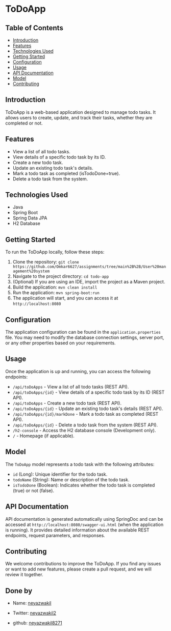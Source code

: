 # ToDoApp


## Table of Contents
- [Introduction](#introduction)
- [Features](#features)
- [Technologies Used](#technologies-used)
- [Getting Started](#getting-started)
- [Configuration](#configuration)
- [Usage](#usage)
- [API Documentation](#api-documentation)
- [Model](#model)
- [Contributing](#contributing)


## Introduction

ToDoApp is a web-based application designed to manage todo tasks. It allows users to create, update, and track their tasks, whether they are completed or not.

## Features

- View a list of all todo tasks.
- View details of a specific todo task by its ID.
- Create a new todo task.
- Update an existing todo task's details.
- Mark a todo task as completed (isTodoDone=true).
- Delete a todo task from the system.

## Technologies Used

- Java
- Spring Boot
- Spring Data JPA
- H2 Database


## Getting Started

To run the ToDoApp locally, follow these steps:

1. Clone the repository: `git clone https://github.com/Omkar6627/assignments/tree/main%2B%2B/User%20management%20system`
2. Navigate to the project directory: `cd todo-app`
3. (Optional) If you are using an IDE, import the project as a Maven project.
4. Build the application: `mvn clean install`
5. Run the application: `mvn spring-boot:run`
6. The application will start, and you can access it at `http://localhost:8080`

## Configuration

The application configuration can be found in the `application.properties` file. You may need to modify the database connection settings, server port, or any other properties based on your requirements.

## Usage

Once the application is up and running, you can access the following endpoints:

- `/api/toDoApps` - View a list of all todo tasks (REST API).
- `/api/toDoApps/{id}` - View details of a specific todo task by its ID (REST API).
- `/api/toDoApps` - Create a new todo task (REST API).
- `/api/toDoApps/{id}` - Update an existing todo task's details (REST API).
- `/api/toDoApps/{id}/markDone` - Mark a todo task as completed (REST API).
- `/api/toDoApps/{id}` - Delete a todo task from the system (REST API).
- `/h2-console` - Access the H2 database console (Development only).
- `/` - Homepage (if applicable).

## Model

The `ToDoApp` model represents a todo task with the following attributes:

- `id` (Long): Unique identifier for the todo task.
- `todoName` (String): Name or description of the todo task.
- `isTodoDone` (Boolean): Indicates whether the todo task is completed (true) or not (false).

## API Documentation

API documentation is generated automatically using SpringDoc and can be accessed at `http://localhost:8080/swagger-ui.html` (when the application is running). It provides detailed information about the available REST endpoints, request parameters, and responses.

## Contributing

We welcome contributions to improve the ToDoApp. If you find any issues or want to add new features, please create a pull request, and we will review it together.


## Done by 

- Name: [neyazwakil](https://github.com/Neyazwakil/gitassign)

- Twitter: [neyazwakil2](https://twitter.com/your_twitter_id)
- github:  [neyazwakil8271](https://github.com/)

